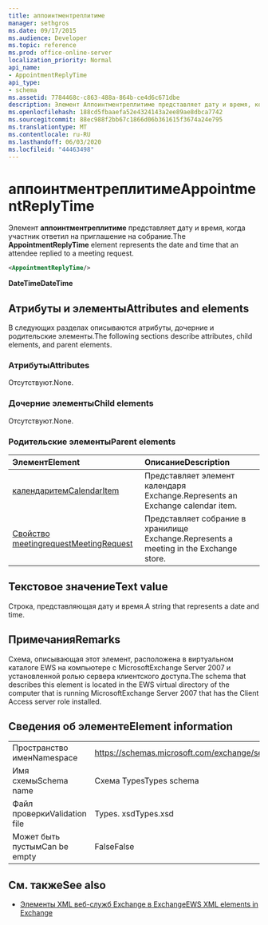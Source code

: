 ```yaml
---
title: аппоинтментреплитиме
manager: sethgros
ms.date: 09/17/2015
ms.audience: Developer
ms.topic: reference
ms.prod: office-online-server
localization_priority: Normal
api_name:
- AppointmentReplyTime
api_type:
- schema
ms.assetid: 7784468c-c863-488a-864b-ce4d6c671dbe
description: Элемент Аппоинтментреплитиме представляет дату и время, когда участник ответил на приглашение на собрание.
ms.openlocfilehash: 188cd5fbaaefa52e4324143a2ee89ae8dbca7742
ms.sourcegitcommit: 88ec988f2bb67c1866d06b361615f3674a24e795
ms.translationtype: MT
ms.contentlocale: ru-RU
ms.lasthandoff: 06/03/2020
ms.locfileid: "44463498"
---
```

# <a name="appointmentreplytime"></a><span data-ttu-id="56fa8-103">аппоинтментреплитиме</span><span class="sxs-lookup"><span data-stu-id="56fa8-103">AppointmentReplyTime</span></span>

<span data-ttu-id="56fa8-104">Элемент **аппоинтментреплитиме** представляет дату и время, когда участник ответил на приглашение на собрание.</span><span class="sxs-lookup"><span data-stu-id="56fa8-104">The **AppointmentReplyTime** element represents the date and time that an attendee replied to a meeting request.</span></span> 
  
```xml
<AppointmentReplyTime/>
```

 <span data-ttu-id="56fa8-105">**DateTime**</span><span class="sxs-lookup"><span data-stu-id="56fa8-105">**DateTime**</span></span>
## <a name="attributes-and-elements"></a><span data-ttu-id="56fa8-106">Атрибуты и элементы</span><span class="sxs-lookup"><span data-stu-id="56fa8-106">Attributes and elements</span></span>

<span data-ttu-id="56fa8-107">В следующих разделах описываются атрибуты, дочерние и родительские элементы.</span><span class="sxs-lookup"><span data-stu-id="56fa8-107">The following sections describe attributes, child elements, and parent elements.</span></span>
  
### <a name="attributes"></a><span data-ttu-id="56fa8-108">Атрибуты</span><span class="sxs-lookup"><span data-stu-id="56fa8-108">Attributes</span></span>

<span data-ttu-id="56fa8-109">Отсутствуют.</span><span class="sxs-lookup"><span data-stu-id="56fa8-109">None.</span></span>
  
### <a name="child-elements"></a><span data-ttu-id="56fa8-110">Дочерние элементы</span><span class="sxs-lookup"><span data-stu-id="56fa8-110">Child elements</span></span>

<span data-ttu-id="56fa8-111">Отсутствуют.</span><span class="sxs-lookup"><span data-stu-id="56fa8-111">None.</span></span>
  
### <a name="parent-elements"></a><span data-ttu-id="56fa8-112">Родительские элементы</span><span class="sxs-lookup"><span data-stu-id="56fa8-112">Parent elements</span></span>

|<span data-ttu-id="56fa8-113">**Элемент**</span><span class="sxs-lookup"><span data-stu-id="56fa8-113">**Element**</span></span>|<span data-ttu-id="56fa8-114">**Описание**</span><span class="sxs-lookup"><span data-stu-id="56fa8-114">**Description**</span></span>|
|:-----|:-----|
|[<span data-ttu-id="56fa8-115">календаритем</span><span class="sxs-lookup"><span data-stu-id="56fa8-115">CalendarItem</span></span>](calendaritem.md) <br/> |<span data-ttu-id="56fa8-116">Представляет элемент календаря Exchange.</span><span class="sxs-lookup"><span data-stu-id="56fa8-116">Represents an Exchange calendar item.</span></span>  <br/> |
|[<span data-ttu-id="56fa8-117">Свойство meetingrequest</span><span class="sxs-lookup"><span data-stu-id="56fa8-117">MeetingRequest</span></span>](meetingrequest.md) <br/> |<span data-ttu-id="56fa8-118">Представляет собрание в хранилище Exchange.</span><span class="sxs-lookup"><span data-stu-id="56fa8-118">Represents a meeting in the Exchange store.</span></span>  <br/> |
   
## <a name="text-value"></a><span data-ttu-id="56fa8-119">Текстовое значение</span><span class="sxs-lookup"><span data-stu-id="56fa8-119">Text value</span></span>

<span data-ttu-id="56fa8-120">Строка, представляющая дату и время.</span><span class="sxs-lookup"><span data-stu-id="56fa8-120">A string that represents a date and time.</span></span>
  
## <a name="remarks"></a><span data-ttu-id="56fa8-121">Примечания</span><span class="sxs-lookup"><span data-stu-id="56fa8-121">Remarks</span></span>

<span data-ttu-id="56fa8-122">Схема, описывающая этот элемент, расположена в виртуальном каталоге EWS на компьютере с MicrosoftExchange Server 2007 и установленной ролью сервера клиентского доступа.</span><span class="sxs-lookup"><span data-stu-id="56fa8-122">The schema that describes this element is located in the EWS virtual directory of the computer that is running MicrosoftExchange Server 2007 that has the Client Access server role installed.</span></span>
  
## <a name="element-information"></a><span data-ttu-id="56fa8-123">Сведения об элементе</span><span class="sxs-lookup"><span data-stu-id="56fa8-123">Element information</span></span>

|||
|:-----|:-----|
|<span data-ttu-id="56fa8-124">Пространство имен</span><span class="sxs-lookup"><span data-stu-id="56fa8-124">Namespace</span></span>  <br/> |https://schemas.microsoft.com/exchange/services/2006/types  <br/> |
|<span data-ttu-id="56fa8-125">Имя схемы</span><span class="sxs-lookup"><span data-stu-id="56fa8-125">Schema name</span></span>  <br/> |<span data-ttu-id="56fa8-126">Схема Types</span><span class="sxs-lookup"><span data-stu-id="56fa8-126">Types schema</span></span>  <br/> |
|<span data-ttu-id="56fa8-127">Файл проверки</span><span class="sxs-lookup"><span data-stu-id="56fa8-127">Validation file</span></span>  <br/> |<span data-ttu-id="56fa8-128">Types. xsd</span><span class="sxs-lookup"><span data-stu-id="56fa8-128">Types.xsd</span></span>  <br/> |
|<span data-ttu-id="56fa8-129">Может быть пустым</span><span class="sxs-lookup"><span data-stu-id="56fa8-129">Can be empty</span></span>  <br/> |<span data-ttu-id="56fa8-130">False</span><span class="sxs-lookup"><span data-stu-id="56fa8-130">False</span></span>  <br/> |
   
## <a name="see-also"></a><span data-ttu-id="56fa8-131">См. также</span><span class="sxs-lookup"><span data-stu-id="56fa8-131">See also</span></span>

- [<span data-ttu-id="56fa8-132">Элементы XML веб-служб Exchange в Exchange</span><span class="sxs-lookup"><span data-stu-id="56fa8-132">EWS XML elements in Exchange</span></span>](ews-xml-elements-in-exchange.md)

